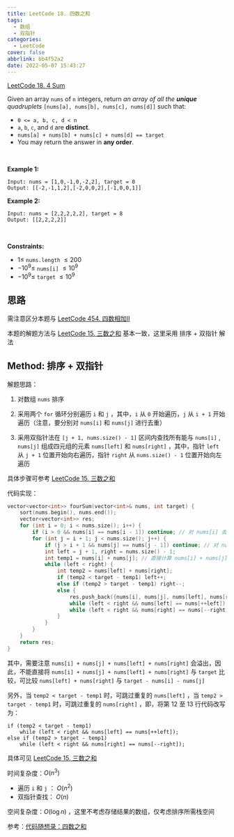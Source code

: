 ```yaml
---
title: LeetCode 18. 四数之和
tags:
  - 数组
  - 双指针
categories:
  - LeetCode
cover: false
abbrlink: bb4f52a2
date: 2022-05-07 15:43:27
---
```


[LeetCode 18. 4 Sum](https://leetcode-cn.com/problems/4sum/)

Given an array `nums` of `n` integers, return *an array of all the **unique** quadruplets* `[nums[a], nums[b], nums[c], nums[d]]` such that:

 - `0 <= a, b, c, d < n`
 - `a`, `b`, `c`, and `d` are **distinct**.
 - `nums[a] + nums[b] + nums[c] + nums[d] == target`
 - You may return the answer in **any order**.

 

**Example 1:**

    Input: nums = [1,0,-1,0,-2,2], target = 0
    Output: [[-2,-1,1,2],[-2,0,0,2],[-1,0,0,1]]

**Example 2:**

    Input: nums = [2,2,2,2,2], target = 8
    Output: [[2,2,2,2]]
 

**Constraints:**

 - $1 \le$ `nums.length` $\le 200$
 - $- 10^9 \le$ `nums[i]` $\le 10^9$
 - $- 10^9 \le$ `target` $\le 10^9$


## 思路

需注意区分本题与 [LeetCode 454. 四数相加II](https://jiankychen.github.io/posts/40552b28)

本题的解题方法与 [LeetCode 15. 三数之和](https://jiankychen.github.io/posts/1b6e2437/) 基本一致，这里采用 排序 + 双指针 解法

## Method: 排序 + 双指针

解题思路：

1. 对数组 `nums` 排序

2. 采用两个 `for` 循环分别遍历 `i` 和 `j` ，其中，`i` 从 `0` 开始遍历，`j` 从 `i + 1` 开始遍历（注意，要分别对 `nums[i]` 和 `nums[j]` 进行去重）

3. 采用双指针法在 `[j + 1, nums.size() - 1]` 区间内查找所有能与 `nums[i]` , `nums[j]` 组成四元组的元素 `nums[left]` 和 `nums[right]` ，其中，指针 `left` 从 `j + 1` 位置开始向右遍历，指针 `right` 从 `nums.size() - 1` 位置开始向左遍历

具体步骤可参考 [LeetCode 15. 三数之和](https://jiankychen.github.io/posts/1b6e2437/)

代码实现：

```cpp
vector<vector<int>> fourSum(vector<int>& nums, int target) {
    sort(nums.begin(), nums.end());
    vector<vector<int>> res;
    for (int i = 0; i < nums.size(); i++) {
        if (i > 0 && nums[i] == nums[i - 1]) continue; // 对 nums[i] 去重
        for (int j = i + 1; j < nums.size(); j++) {
            if (j > i + 1 && nums[j] == nums[j - 1]) continue; // 对 nums[j] 去重
            int left = j + 1, right = nums.size() - 1;
            int temp1 = nums[i] + nums[j]; // 直接计算 nums[i] + nums[j] + nums[left] + nums[right] 会溢出
            while (left < right) {
                int temp2 = nums[left] + nums[right];
                if (temp2 < target - temp1) left++;
                else if (temp2 > target - temp1) right--;
                else {
                    res.push_back({nums[i], nums[j], nums[left], nums[right]});
                    while (left < right && nums[left] == nums[++left]); // 对 nums[left] 去重
                    while (left < right && nums[right] == nums[--right]); // 对 nums[right] 去重
                }
            }
        }
    }
    return res;
}
```

其中，需要注意 `nums[i] + nums[j] + nums[left] + nums[right]` 会溢出，因此，不能直接将 `nums[i] + nums[j] + nums[left] + nums[right]` 与 `target` 比较，可比较 `nums[left] + nums[right]` 与 `target - nums[i] - nums[j]`

另外，当 `temp2 < target - temp1` 时，可跳过重复的 `nums[left]` ，当 `temp2 > target - temp1` 时，可跳过重复的 `nums[right]` ，即，将第 12 至 13 行代码改写为：

    if (temp2 < target - temp1)
        while (left < right && nums[left] == nums[++left]);
    else if (temp2 > target - temp1)
        while (left < right && nums[right] == nums[--right]);

具体可见 [LeetCode 15. 三数之和](https://jiankychen.github.io/posts/1b6e2437/)

时间复杂度：$O(n^3)$
 - 遍历 `i` 和 `j` ： $O(n^2)$
 - 双指针查找： $O(n)$

空间复杂度：$O(\log{n})$ ，这里不考虑存储结果的数组，仅考虑排序所需栈空间

参考：[代码随想录：四数之和](https://www.programmercarl.com/0018.%E5%9B%9B%E6%95%B0%E4%B9%8B%E5%92%8C.html)